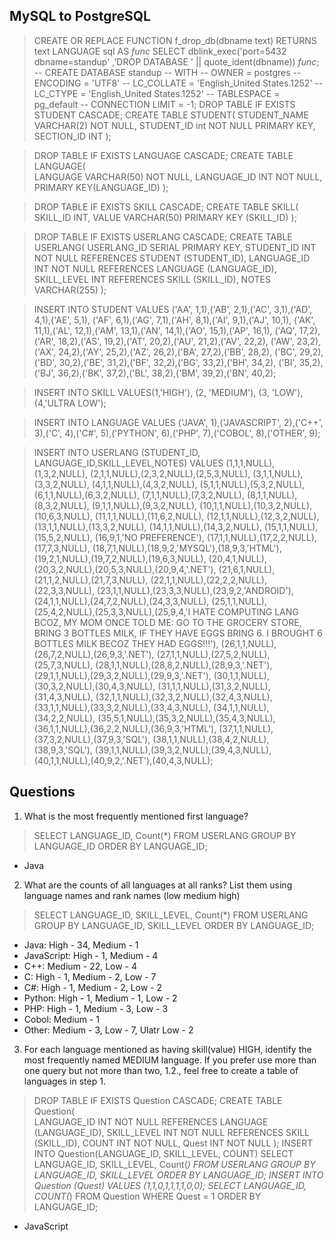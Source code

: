 ## MySQL to PostgreSQL
> CREATE OR REPLACE FUNCTION f_drop_db(dbname text) RETURNS text LANGUAGE sql AS
 $func$
 SELECT dblink_exec('port=5432 dbname=standup'
                 ,'DROP DATABASE ' || quote_ident(dbname))
 $func$;
> -- CREATE DATABASE standup
 --     WITH 
 --     OWNER = postgres
 --     ENCODING = 'UTF8'
 --     LC_COLLATE = 'English_United States.1252'
 --     LC_CTYPE = 'English_United States.1252'
 --     TABLESPACE = pg_default
 --     CONNECTION LIMIT = -1;
> DROP TABLE IF EXISTS STUDENT CASCADE;
> CREATE TABLE STUDENT(
	STUDENT_NAME VARCHAR(2) NOT NULL,
	STUDENT_ID int NOT NULL PRIMARY KEY,
	SECTION_ID  INT
);

> DROP TABLE IF EXISTS LANGUAGE CASCADE;
> CREATE TABLE LANGUAGE(	
       LANGUAGE VARCHAR(50) NOT NULL,
	LANGUAGE_ID INT NOT NULL,
	PRIMARY KEY(LANGUAGE_ID)
);

> DROP TABLE IF EXISTS SKILL CASCADE;
> CREATE TABLE SKILL(
	SKILL_ID INT,
	VALUE VARCHAR(50)
	PRIMARY KEY (SKILL_ID)
);

> DROP TABLE IF EXISTS USERLANG CASCADE;
> CREATE TABLE USERLANG(
	USERLANG_ID SERIAL PRIMARY KEY,
	STUDENT_ID INT NOT NULL REFERENCES STUDENT (STUDENT_ID),
	LANGUAGE_ID INT NOT NULL REFERENCES LANGUAGE (LANGUAGE_ID),
	SKILL_LEVEL INT REFERENCES SKILL (SKILL_ID), 
	NOTES VARCHAR(255)
);

>INSERT INTO STUDENT VALUES
('AA', 1,1),('AB', 2,1),('AC', 3,1),('AD', 4,1),('AE', 5,1),
('AF', 6,1),('AG', 7,1),('AH', 8,1),('AI', 9,1),('AJ', 10,1),
('AK', 11,1),('AL', 12,1),('AM', 13,1),('AN', 14,1),('AO', 15,1),('AP', 16,1),
('AQ', 17,2),('AR', 18,2),('AS', 19,2),('AT', 20,2),('AU', 21,2),('AV', 22,2),
('AW', 23,2),('AX', 24,2),('AY', 25,2),('AZ', 26,2),('BA', 27,2),('BB', 28,2),
('BC', 29,2),('BD', 30,2),('BE', 31,2),('BF', 32,2),('BG', 33,2),('BH', 34,2),
('BI', 35,2),('BJ', 36,2),('BK', 37,2),('BL', 38,2),('BM', 39,2),('BN', 40,2);

>INSERT INTO SKILL VALUES(1,'HIGH'), (2, 'MEDIUM'), (3, 'LOW'), (4,'ULTRA LOW');

>INSERT INTO LANGUAGE VALUES
('JAVA', 1),('JAVASCRIPT', 2),('C++', 3),('C', 4),('C#', 5),('PYTHON', 6),('PHP', 7),('COBOL', 8),('OTHER', 9);

>INSERT INTO USERLANG (STUDENT_ID, LANGUAGE_ID,SKILL_LEVEL,NOTES) VALUES
(1,1,1,NULL),(1,3,2,NULL),
(2,1,1,NULL),(2,3,2,NULL),(2,5,3,NULL),
(3,1,1,NULL),(3,3,2,NULL),
(4,1,1,NULL),(4,3,2,NULL),
(5,1,1,NULL),(5,3,2,NULL),
(6,1,1,NULL),(6,3,2,NULL),
(7,1,1,NULL),(7,3,2,NULL),
(8,1,1,NULL),(8,3,2,NULL),
(9,1,1,NULL),(9,3,2,NULL),
(10,1,1,NULL),(10,3,2,NULL),(10,6,3,NULL),
(11,1,1,NULL),(11,6,2,NULL),
(12,1,1,NULL),(12,3,2,NULL),
(13,1,1,NULL),(13,3,2,NULL),
(14,1,1,NULL),(14,3,2,NULL),
(15,1,1,NULL),(15,5,2,NULL),
(16,9,1,'NO PREFERENCE'),
(17,1,1,NULL),(17,2,2,NULL),(17,7,3,NULL),
(18,7,1,NULL),(18,9,2,'MYSQL'),(18,9,3,'HTML'),
(19,2,1,NULL),(19,7,2,NULL),(19,6,3,NULL),
(20,4,1,NULL),(20,3,2,NULL),(20,5,3,NULL),(20,9,4,'.NET'),
(21,6,1,NULL),(21,1,2,NULL),(21,7,3,NULL),
(22,1,1,NULL),(22,2,2,NULL),(22,3,3,NULL),
(23,1,1,NULL),(23,3,3,NULL),(23,9,2,'ANDROID'),
(24,1,1,NULL),(24,7,2,NULL),(24,3,3,NULL),
(25,1,1,NULL),(25,4,2,NULL),(25,3,3,NULL),(25,9,4,'I HATE COMPUTING LANG BCOZ, MY MOM ONCE TOLD ME: GO TO THE GROCERY STORE, BRING 3 BOTTLES MILK, IF THEY HAVE EGGS BRING 6. I BROUGHT 6 BOTTLES MILK BECOZ THEY HAD EGGS!!!'),
(26,1,1,NULL),(26,7,2,NULL),(26,9,3,'.NET'),
(27,1,1,NULL),(27,5,2,NULL),(25,7,3,NULL),
(28,1,1,NULL),(28,8,2,NULL),(28,9,3,'.NET'),
(29,1,1,NULL),(29,3,2,NULL),(29,9,3,'.NET'),
(30,1,1,NULL),(30,3,2,NULL),(30,4,3,NULL),
(31,1,1,NULL),(31,3,2,NULL),(31,4,3,NULL),
(32,1,1,NULL),(32,3,2,NULL),(32,4,3,NULL),
(33,1,1,NULL),(33,3,2,NULL),(33,4,3,NULL),
(34,1,1,NULL),(34,2,2,NULL),
(35,5,1,NULL),(35,3,2,NULL),(35,4,3,NULL),
(36,1,1,NULL),(36,2,2,NULL),(36,9,3,'HTML'),
(37,1,1,NULL),(37,3,2,NULL),(37,9,3,'SQL'),
(38,1,1,NULL),(38,4,2,NULL),(38,9,3,'SQL'),
(39,1,1,NULL),(39,3,2,NULL),(39,4,3,NULL),
(40,1,1,NULL),(40,9,2,'.NET'),(40,4,3,NULL);


## Questions
1. What is the most frequently mentioned first language?
> SELECT LANGUAGE_ID, Count(*) FROM USERLANG GROUP BY LANGUAGE_ID ORDER BY LANGUAGE_ID; 
- Java
2. What are the counts of all languages at all ranks? List them using language names and rank names (low medium high)
> SELECT LANGUAGE_ID, SKILL_LEVEL, Count(*) FROM USERLANG GROUP BY LANGUAGE_ID, SKILL_LEVEL ORDER BY LANGUAGE_ID; 
- Java: High - 34, Medium - 1
- JavaScript: High - 1, Medium - 4
- C++: Medium - 22, Low - 4
- C: High - 1, Medium - 2, Low - 7
- C#: High - 1, Medium - 2, Low - 2
- Python: High - 1, Medium - 1, Low - 2
- PHP: High - 1, Medium - 3, Low - 3
- Cobol: Medium - 1
- Other: Medium - 3, Low - 7, Ulatr Low - 2

3. For each language mentioned as having skill(value) HIGH, identify the most frequently named MEDIUM language. If you prefer use more than one query but not more than two, 1.2., feel free to create a table of languages in step 1.
> DROP TABLE IF EXISTS Question CASCADE;
> CREATE TABLE Question(	
	LANGUAGE_ID INT NOT NULL REFERENCES LANGUAGE (LANGUAGE_ID),
	SKILL_LEVEL INT NOT NULL REFERENCES SKILL (SKILL_ID),
	COUNT INT NOT NULL,
	Quest INT NOT NULL
);
> INSERT INTO Question(LANGUAGE_ID, SKILL_LEVEL, COUNT) 
  SELECT LANGUAGE_ID, SKILL_LEVEL, Count(*)
  FROM USERLANG GROUP BY LANGUAGE_ID, SKILL_LEVEL
   ORDER BY LANGUAGE_ID;
> INSERT INTO Question (Quest) VALUES (1,1,0,1,1,1,1,0,0);
> SELECT LANGUAGE_ID, COUNT(*) FROM Question WHERE Quest = 1 ORDER BY LANGUAGE_ID;  
- JavaScript
